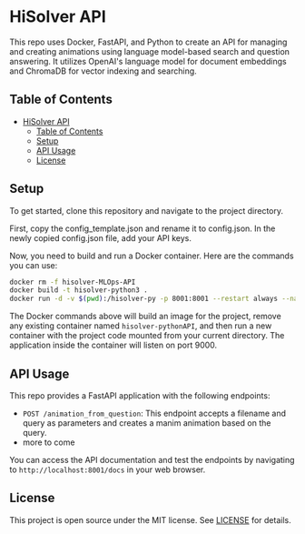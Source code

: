# HiSolver API

This repo uses Docker, FastAPI, and Python to create an API for managing and creating animations using language model-based search and question answering. It utilizes OpenAI's language model for document embeddings and ChromaDB for vector indexing and searching.

## Table of Contents
- [HiSolver API](#hisolver-api)
  - [Table of Contents](#table-of-contents)
  - [Setup](#setup)
  - [API Usage](#api-usage)
  - [License](#license)

## Setup

To get started, clone this repository and navigate to the project directory.

First, copy the config_template.json and rename it to config.json. In the newly copied config.json file, add your API keys.

Now, you need to build and run a Docker container. Here are the commands you can use:

```bash
docker rm -f hisolver-MLOps-API
docker build -t hisolver-python3 .
docker run -d -v $(pwd):/hisolver-py -p 8001:8001 --restart always --name hisolver-MLOps-API hisolver-python3
```

The Docker commands above will build an image for the project, remove any existing container named `hisolver-pythonAPI`, and then run a new container with the project code mounted from your current directory. The application inside the container will listen on port 9000. 

## API Usage

This repo provides a FastAPI application with the following endpoints:

- `POST /animation_from_question`: This endpoint accepts a filename and query as parameters and creates a manim animation based on the query.
- more to come
  
You can access the API documentation and test the endpoints by navigating to `http://localhost:8001/docs` in your web browser.

## License

This project is open source under the MIT license. See [LICENSE](LICENSE) for details.

